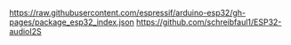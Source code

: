 https://raw.githubusercontent.com/espressif/arduino-esp32/gh-pages/package_esp32_index.json
https://github.com/schreibfaul1/ESP32-audioI2S
